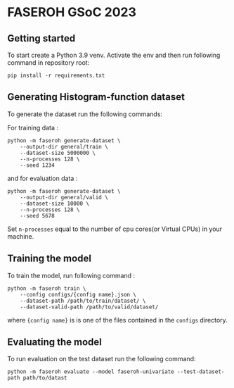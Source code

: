 # FASEROH GSoC 2023

## Getting started

To start create a Python 3.9 venv. Activate the env and then run following command in repository root:

```
pip install -r requirements.txt
```

## Generating Histogram-function dataset

To generate the dataset run the following commands:

For training data : 

```
python -m faseroh generate-dataset \
    --output-dir general/train \
    --dataset-size 5000000 \
    --n-processes 128 \
    --seed 1234
```
and for evaluation data : 

```
python -m faseroh generate-dataset \
    --output-dir general/valid \
    --dataset-size 10000 \
    --n-processes 128 \
    --seed 5678
```
Set ```n-processes``` equal to the number of cpu cores(or Virtual CPUs) in your machine.

## Training the model

To train the model, run following command :
```
python -m faseroh train \
    --config configs/{config name}.json \
    --dataset-path /path/to/train/dataset/ \
    --dataset-valid-path /path/to/valid/dataset/
```
where `{config name}` is is one of the files contained in the `configs` directory.

## Evaluating the model

To run evaluation on the test dataset run the following command:

```
python -m faseroh evaluate --model faseroh-univariate --test-dataset-path path/to/datast
```
